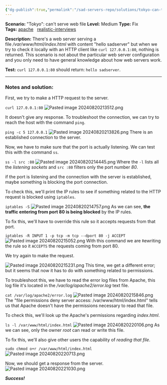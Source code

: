 ```yaml
---
{"dg-publish":true,"permalink":"/sad-servers-repo/solutions/tokyo-can-t-serve-web-file/"}
---
```



**Scenario:** "Tokyo": can't serve web file
**Level:** Medium
**Type:** Fix
**Tags:** [apache](https://sadservers.com/tag/apache)   [realistic-interviews](https://sadservers.com/tag/realistic-interviews)  

**Description:** There's a web server serving a file _/var/www/html/index.html_ with content "hello sadserver" but when we try to check it locally with an HTTP client like `curl 127.0.0.1:80`, nothing is returned. This scenario is not about the particular web server configuration and you only need to have general knowledge about how web servers work.

**Test:** `curl 127.0.0.1:80` should return: `hello sadserver`.

---
### Notes and solution:
First, we try to make a HTTP request to the server.

`curl 127.0.0.1:80`
![Pasted image 20240820213512.png](/img/user/Sad%20Servers%20repo/Solutions/Reference%20images/Pasted%20image%2020240820213512.png)

It doesn't give any response. To troubleshoot the connection, we can try to reach the host with the command `ping`.

`ping -c 5 127.0.0.1`
![Pasted image 20240820213826.png](/img/user/Sad%20Servers%20repo/Solutions/Reference%20images/Pasted%20image%2020240820213826.png)
There is an established connection to the server.

Now, we have to make sure that the port is actually listening. We can test this with the command `ss`.

`ss -l src :80`
![Pasted image 20240820214445.png](/img/user/Sad%20Servers%20repo/Solutions/Reference%20images/Pasted%20image%2020240820214445.png)
Where the `-l` lists all the _listening sockets_ and `src :80` filters only the port number _80_.

if the port is listening and the connection with the server is established, maybe something is blocking the port connection.

To check this, we'll print the IP rules to see if something related to the HTTP request is blocked using `iptables`.

`iptables -S`
![Pasted image 20240820214757.png](/img/user/Sad%20Servers%20repo/Solutions/Reference%20images/Pasted%20image%2020240820214757.png)
As we can see, **the traffic entering from port 80 is being blocked** by the IP rules.

To fix this, we'll have to override this rule so it accepts requests from that port.

`iptables -R INPUT 1 -p tcp -m tcp --dport 80 -j ACCEPT`
![Pasted image 20240820215052.png](/img/user/Sad%20Servers%20repo/Solutions/Reference%20images/Pasted%20image%2020240820215052.png)
With this command we are `R`ewriting the rule so it `ACCEPTS` the requests coming from port 80.

We try again to make the request.

![Pasted image 20240820215231.png](/img/user/Sad%20Servers%20repo/Solutions/Reference%20images/Pasted%20image%2020240820215231.png)
This time, we get a different error; but it seems that now it has to do with something related to permissions.

To troubleshoot this, we have to read the error log files from Apache, this log file it's located in the _/var/log/apache2/error.log_ text file.

`cat /var/log/apache2/error.log`
![Pasted image 20240820215846.png](/img/user/Sad%20Servers%20repo/Solutions/Reference%20images/Pasted%20image%2020240820215846.png)
The "file permissions deny server access: /var/www/html/index.html" tells us that Apache doesn't have the permissions necessary to read that file.

To check this, we'll look up the Apache's permissions regarding  _index.html_.

`ls -l /var/www/html/index.html`
![Pasted image 20240820220106.png](/img/user/Sad%20Servers%20repo/Solutions/Reference%20images/Pasted%20image%2020240820220106.png)
As we can see, only the owner _root_ can read or write this file.

To fix this, we'll also give other users the capability of _reading that file_.

`sudo chmod o+r /var/www/html/index.html`
![Pasted image 20240820220713.png](/img/user/Sad%20Servers%20repo/Solutions/Reference%20images/Pasted%20image%2020240820220713.png)

Now, we should get a response from the server.
![Pasted image 20240820221030.png](/img/user/Sad%20Servers%20repo/Solutions/Reference%20images/Pasted%20image%2020240820221030.png)

___Success!___


